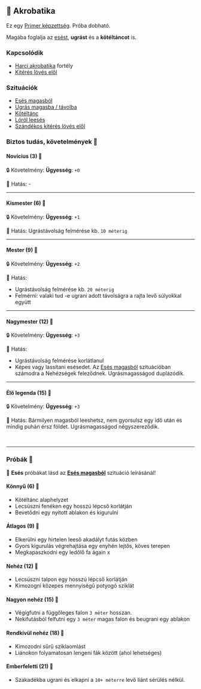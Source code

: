 ## 🔵 Akrobatika

Ez egy [Primer képzettség](../017_primer_szekunder_ismeretek.md). Próba dobható.

Magába foglalja az [esést](../szituaciok/eses_magasbol.md), **ugrást** és a **kötéltáncot** is.

### Kapcsolódik

- [Harci akrobatika](../fortelyok.harci/harci_akrobatika.md) fortély
- [Kitérés lövés elől](../fortelyok.harci/kiteres_loves_elol.md)

### Szituációk

- [Esés magasból](../szituaciok/eses_magasbol.md)
- [Ugrás magasba / távolba](../szituaciok/ugras_magasba_tavolba.md)
- [Kötéltánc](../szituaciok/koteltanc.md)
- [Lóról leesés](../szituaciok/lorol_hatasrol_leeses.md)
- [Szándékos kitérés lövés elől](../szituaciok/szandekos_kiteres_loves_elol.md)

### Biztos tudás, követelmények 📖

#### Novícius (3) 📖

🔒 Követelmény: **Ügyesség**: `+0`

🌟 Hatás: -

---
#### Kismester (6) 📖

🔒 Követelmény: **Ügyesség**: `+1`

🌟 Hatás: Ugrástávolság felmérése kb. `10 méterig`

---
#### Mester (9) 📖

🔒 Követelmény: **Ügyesség**: `+2`

🌟 Hatás:
- Ugrástávolság felmérése kb. `20 méterig`
- Felmérni: valaki tud -e ugrani adott távolságra a rajta levő súlyokkal együtt

---
#### Nagymester (12) 📖

🔒 Követelmény: **Ügyesség**: `+3`

🌟 Hatás:
- Ugrástávolság felmérése korlátlanul
- Képes vagy lassítani esésedet. Az [Esés magasból](../szituaciok/eses_magasbol.md) szituációban számodra a Nehézségek feleződnek. Ugrásmagasságod duplázódik.

---
#### Élő legenda (15) 📖

🔒 Követelmény: **Ügyesség**: `+3`

🌟 Hatás: Bármilyen magasból leeshetsz, nem gyorsulsz egy idő után és mindig puhán érsz földet. Ugrásmagasságod négyszereződik.

<br />

---
### Próbák 🎲 

🔆 **Esés** próbákat lásd az **[Esés magasból](../szituaciok/eses_magasbol.md)** szituáció leírásánál!

#### Könnyű (6) 🎲 

- Kötéltánc alaphelyzet
- Lecsúszni fenéken egy hosszú lépcső korlátján
- Bevetődni egy nyitott ablakon és kigurulni

#### Átlagos (9) 🎲 

- Elkerülni egy hirtelen leeső akadályt futás közben
- Gyors kigurulás végrehajtása egy enyhén lejtős, köves terepen
- Megkapaszkodni egy ledőlő fa ágain
x
#### Nehéz (12) 🎲 

- Lecsúszni talpon egy hosszú lépcső korlátján
- Kimozogni közepes mennyiségű potyogó sziklát

#### Nagyon nehéz (15) 🎲 

- Végigfutni a függőleges falon `3 méter` hosszan.
- Nekifutásból felfutni egy `3 méter` magas falon és beugrani egy ablakon

#### Rendkívül nehéz (18) 🎲 

- Kimozodni sűrű sziklaomlást
- Liánokon folyamatosan lengeni fák között (ahol lehetséges)

#### Emberfeletti (21) 🎲 

- Szakadékba ugrani és elkapni a `10+ méterre` levő liánt sérülés nélkül.

